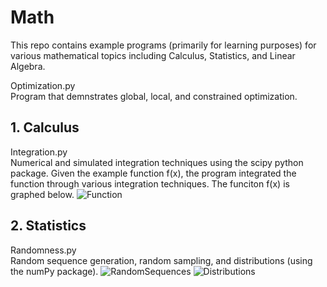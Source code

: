 # Math
This repo contains example programs (primarily for learning purposes) for various mathematical topics including Calculus, Statistics, and Linear Algebra.

Optimization.py<br />
Program that demnstrates global, local, and constrained optimization.

## 1. Calculus
Integration.py<br />
Numerical and simulated integration techniques using the scipy python package.
Given the example function f(x), the program integrated the function through various integration techniques. The funciton f(x) is graphed below.
![Function](https://github.com/tzabcoder/Math/assets/60833046/beb67ac4-5c6a-4cf1-bada-4d825a3b64db)

## 2. Statistics
Randomness.py<br />
Random sequence generation, random sampling, and distributions (using the numPy package).
![RandomSequences](https://github.com/tzabcoder/Math/assets/60833046/5fae23e7-bb24-4df0-85a8-66e78ab26540)
![Distributions](https://github.com/tzabcoder/Math/assets/60833046/7a79ee4a-d616-43f6-b42b-2783932b5509)
